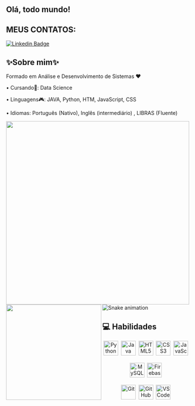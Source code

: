 ## Olá, todo mundo!
##
<h2>MEUS CONTATOS:</h2>

[![Linkedin Badge](https://img.shields.io/badge/LinkedIn-0077B5?style=for-the-badge&logo=linkedin&logoColor=white)](https://www.linkedin.com/in/emanuel-trindade-535927343/) 


<h2>✨Sobre mim✨</h2>
<p>Formado em Análise e Desenvolvimento de Sistemas ♥ </p>
<p> • Cursando🎲: Data Science </p>
<p> • Linguagens🎮: JAVA, Python, HTM, JavaScript, CSS </p>
<p> • Idiomas: Português (Nativo), Inglês (intermediário) , LIBRAS (Fluente) </p>



  <img  align="left"  width="500px" src="https://github-readme-stats.vercel.app/api?username=EmanuelTrindade-Al&show_icons=true&theme=gruvbox_light"/>
  <img  align="left"  width="260px" src="https://github-readme-stats.vercel.app/api/top-langs/?username=EmanuelTrindade-Al&hide=shell&theme=gruvbox_light"/>


![Snake animation](https://github.com/juliaeduarda-rg/juliaeduarda-rg/blob/output/github-contribution-grid-snake.svg)
##
##
## 💻 Habilidades

<div align="center">
  <!-- Linguagens -->
  <img src="https://cdn.jsdelivr.net/gh/devicons/devicon/icons/python/python-original.svg" title="Python" alt="Python" width="40"/>&nbsp;
  <img src="https://cdn.jsdelivr.net/gh/devicons/devicon/icons/java/java-original.svg" title="Java" alt="Java" width="40"/>&nbsp;
  <img src="https://cdn.jsdelivr.net/gh/devicons/devicon/icons/html5/html5-original.svg" title="HTML5" alt="HTML5" width="40"/>&nbsp;
  <img src="https://cdn.jsdelivr.net/gh/devicons/devicon/icons/css3/css3-original.svg" title="CSS3" alt="CSS3" width="40"/>&nbsp;
  <img src="https://cdn.jsdelivr.net/gh/devicons/devicon/icons/javascript/javascript-original.svg" title="JavaScript" alt="JavaScript" width="40"/>&nbsp;
</div>

<br/>

<div align="center">
  <!-- Banco de Dados -->
  <img src="https://cdn.jsdelivr.net/gh/devicons/devicon/icons/mysql/mysql-original.svg" title="MySQL" alt="MySQL" width="40"/>&nbsp;
  <img src="https://cdn.jsdelivr.net/gh/devicons/devicon/icons/firebase/firebase-plain.svg" title="Firebase" alt="Firebase" width="40"/>&nbsp;
</div>

<br/>

<div align="center">
  <!-- Ferramentas -->
  <img src="https://cdn.jsdelivr.net/gh/devicons/devicon/icons/git/git-original.svg" title="Git" alt="Git" width="40"/>&nbsp;
  <img src="https://cdn.jsdelivr.net/gh/devicons/devicon/icons/github/github-original.svg" title="GitHub" alt="GitHub" width="40"/>&nbsp;
  <img src="https://cdn.jsdelivr.net/gh/devicons/devicon/icons/vscode/vscode-original.svg" title="VS Code" alt="VS Code" width="40"/>&nbsp;
</div>



</p>
